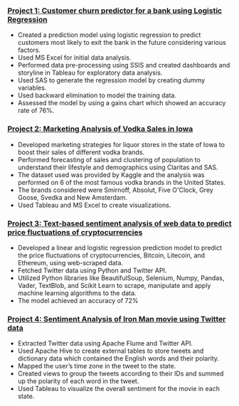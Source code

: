 ### [Project 1: Customer churn predictor for a bank using Logistic Regression](https://github.com/rushabh1610/rushabh1610/tree/master/Customer%20Churn)

* Created a prediction model using logistic regression to predict customers most likely to exit the bank in the future considering various factors. 
* Used MS Excel for initial data analysis. 
* Performed data pre-processing using SSIS and created dashboards and storyline in Tableau for exploratory data analysis. 
* Used SAS to generate the regression model by creating dummy variables. 
* Used backward elimination to model the training data. 
* Assessed the model by using a gains chart which showed an accuracy rate of 76%.

### [Project 2: Marketing Analysis of Vodka Sales in Iowa](https://github.com/rushabh1610/rushabh1610/tree/master/Marketing%20Analysis%20of%20Vodka%20Brands)

* Developed marketing strategies for liquor stores in the state of Iowa to boost their sales of different vodka brands. 
* Performed forecasting of sales and clustering of population to understand their lifestyle and demographics using Claritas and SAS. 
* The dataset used was provided by Kaggle and the analysis was performed on 6 of the most famous vodka brands in the United States. 
* The brands considered were Smirnoff, Absolut, Five O'Clock, Grey Goose, Svedka and New Amsterdam. 
* Used Tableau and MS Excel to create visualizations.

### [Project 3: Text-based sentiment analysis of web data to predict price fluctuations of cryptocurrencies](https://github.com/rushabh1610/rushabh1610/tree/master/Predicting%20Price%20Fluctuation%20of%20Cryptocurrencies)

* Developed a linear and logistic regression prediction model to predict the price fluctuations of cryptocurrencies, Bitcoin, Litecoin, and Ethereum, using web-scraped data.
* Fetched Twitter data using Python and Twitter API. 
* Utilized Python libraries like BeautifulSoup, Selenium, Numpy, Pandas, Vader, TextBlob, and Scikit Learn to scrape, manipulate and apply machine learning algorithms to the data. 
* The model achieved an accuracy of 72%

### [Project 4: Sentiment Analysis of Iron Man movie using Twitter data](https://github.com/rushabh1610/rushabh1610/tree/master/Sentiment%20Analysis%20of%20Iron%20Man%20Movie)

* Extracted Twitter data using Apache Flume and Twitter API. 
* Used Apache Hive to create external tables to store tweets and dictionary data which contained the English words and their polarity. 
* Mapped the user’s time zone in the tweet to the state. 
* Created views to group the tweets according to their IDs and summed up the polarity of each word in the tweet. 
* Used Tableau to visualize the overall sentiment for the movie in each state.
